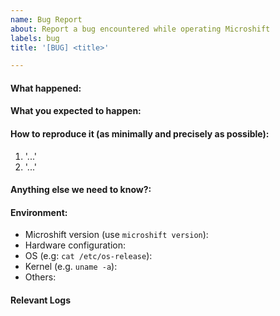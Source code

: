 ```yaml
---
name: Bug Report
about: Report a bug encountered while operating Microshift 
labels: bug
title: '[BUG] <title>'

---
```


<!-- Please use this template while reporting a bug and provide as much info as possible. Not doing so may result in your bug not being addressed in a timely manner. Thanks!
-->


#### What happened:

#### What you expected to happen:

#### How to reproduce it (as minimally and precisely as possible):

1. '...'
2. '...'

#### Anything else we need to know?:


#### Environment:
- Microshift version (use `microshift version`):
- Hardware configuration:
- OS (e.g: `cat /etc/os-release`):
- Kernel (e.g. `uname -a`):
- Others:

#### Relevant Logs 


